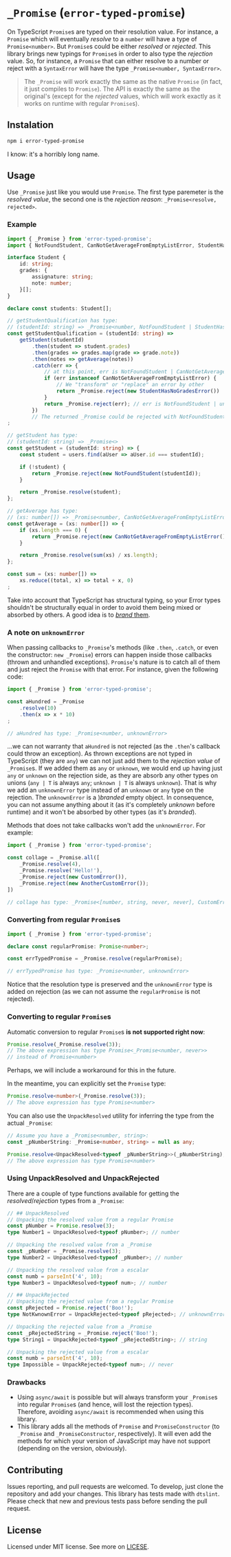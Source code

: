 # `_Promise` (`error-typed-promise`)

On TypeScript `Promise`s are typed on their resolution value. For instance, a `Promise` which will eventually _resolve_ to a `number` will have a type of `Promise<number>`. But `Promise`s could be either _resolved_ or _rejected_. This library brings new typings for `Promise`s in order to also type the _rejection_ value. So, for instance, a `Promise` that can either resolve to a number or reject with a `SyntaxError` will have the type `_Promise<number, SyntaxError>`.

> The `_Promise` will work exactly the same as the native `Promise` (in fact, it just compiles to `Promise`). The API is exactly the same as the original's (except for the _rejected_ values, which will work exactly as it works on runtime with regular `Promise`s).

## Instalation

```sh
npm i error-typed-promise
```

I know: it's a horribly long name.

## Usage

Use `_Promise` just like you would use `Promise`. The first type paremeter is the _resolved value_, the second one is the _rejection reason_: `_Promise<resolve, rejected>`.

### Example

```typescript
import { _Promise } from 'error-typed-promise';
import { NotFoundStudent, CanNotGetAverageFromEmptyListError, StudentHasNoGradesError } from './errors';

interface Student {
    id: string;
    grades: {
        assignature: string;
        note: number;
    }[];
}

declare const students: Student[];

// getStudentQualification has type:
// (studentId: string) => _Promise<number, NotFoundStudent | StudentHasNoGradesError | unknownError>
const getStudentQualification = (studentId: string) =>
    getStudent(studentId)
        .then(student => student.grades)
        .then(grades => grades.map(grade => grade.note))
        .then(notes => getAverage(notes))
        .catch(err => {
            // at this point, err is NotFoundStudent | CanNotGetAverageFromEmptyListError | unknownError
            if (err instanceof CanNotGetAverageFromEmptyListError) {
                // We "transform" or "replace" an error by other
                return _Promise.reject(new StudentHasNoGradesError())
            }
            return _Promise.reject(err); // err is NotFoundStudent | unknownError
        })
        // The returned _Promise could be rejected with NotFoundStudent | StudentHasNoGradesError | unknownError
;

// getStudent has type:
// (studentId: string) => _Promise<>
const getStudent = (studentId: string) => {
    const student = users.find(aUser => aUser.id === studentId);

    if (!student) {
        return _Promise.reject(new NotFoundStudent(studentId));
    }

    return _Promise.resolve(student);
};

// getAverage has type:
// (xs: number[]) => _Promise<number, CanNotGetAverageFromEmptyListError>
const getAverage = (xs: number[]) => {
    if (xs.length === 0) {
        return _Promise.reject(new CanNotGetAverageFromEmptyListError());
    }

    return _Promise.resolve(sum(xs) / xs.length);
};

const sum = (xs: number[]) =>
    xs.reduce((total, x) => total + x, 0)
;
```

Take into account that TypeScript has structural typing, so your Error types shouldn't be structurally equal in order to avoid them being mixed or absorbed by others. A good idea is to [_brand_ them](https://basarat.gitbook.io/typescript/main-1/nominaltyping).

### A note on `unknownError`

When passing callbacks to `_Promise`'s methods (like `.then`, `.catch`, or even the constructor: `new _Promise`) errors can happen inside those callbacks (thrown and unhandled exceptions). `Promise`'s nature is to catch all of them and just reject the `Promise` with that error. For instance, given the following code:

```typescript
import { _Promise } from 'error-typed-promise';

const aHundred = _Promise
    .resolve(10)
    .then(x => x * 10)
;

// aHundred has type: _Promise<number, unknownError>
```

...we can not warranty that `aHundred` is not rejected (as the `.then`'s callback could throw an exception). As thrown exceptions are not typed in TypeScript (they are `any`) we can not just add them to the _rejection value_ of `_Promise`s. If we added them as `any` or `unknown`, we would end up having just `any` or `unknown` on the rejection side, as they are absorb any other types on unions (`any | T` is always `any`; `unknown | T` is always `unknown`). That is why we add an `unknownError` type instead of an `unknown` or `any` type on the rejection. The `unknownError` is a )_branded_ empty object. In consequence, you can not assume anything about it (as it's completely _unknown_ before runtime) and it won't be absorbed by other types (as it's _branded_).

Methods that does not take callbacks won't add the `unknownError`. For example:

```typescript
import { _Promise } from 'error-typed-promise';

const collage = _Promise.all([
    _Promise.resolve(4),
    _Promise.resolve('Hello!'),
    _Promise.reject(new CustomError()),
    _Promise.reject(new AnotherCustomError());
])

// collage has type: _Promise<[number, string, never, never], CustomError | AnotherCustomError>
```

### Converting from regular `Promise`s

```typescript
import { _Promise } from 'error-typed-promise';

declare const regularPromise: Promise<number>;

const errTypedPromise = _Promise.resolve(regularPromise);

// errTypedPromise has type: _Promise<number, unknownError>
```

Notice that the resolution type is preserved and the `unknownError` type is added on rejection (as we can not assume the `regularPromise` is not rejected).

### Converting to regular `Promise`s

Automatic conversion to regular `Promise`s **is not supported right now**:

```typescript
Promise.resolve(_Promise.resolve(3));
// The above expression has type Promise<_Promise<number, never>>
// instead of Promise<number>
```

Perhaps, we will include a workaround for this in the future.

In the meantime, you can explicitly set the `Promise` type:

```typescript
Promise.resolve<number>(_Promise.resolve(3));
// The above expression has type Promise<number>
```

You can also use the `UnpackResolved` utility for inferring the type from the actual `_Promise`:

```typescript
// Assume you have a _Promise<number, string>:
const _pNumberString: _Promise<number, string> = null as any;

Promise.resolve<UnpackResolved<typeof _pNumberString>>(_pNumberString);
// The above expression has type Promise<number>
```

### Using UnpackResolved and UnpackRejected

There are a couple of type functions available for getting the _resolved_/_rejection_ types from a `_Promise`:

```typescript
// ## UnpackResolved
// Unpacking the resolved value from a regular Promise
const pNumber = Promise.resolve(3);
type Number1 = UnpackResolved<typeof pNumber>; // number

// Unpacking the resolved value from a _Promise
const _pNumber = _Promise.resolve(3);
type Number2 = UnpackResolved<typeof _pNumber>; // number

// Unpacking the resolved value from a escalar
const numb = parseInt('4', 10);
type Number3 = UnpackResolved<typeof num>; // number

// ## UnpackRejected
// Unpacking the rejected value from a regular Promise
const pRejected = Promise.reject('Boo!');
type NotKwnownError = UnpackRejected<typeof pRejected>; // unknownError

// Unpacking the rejected value from a _Promise
const _pRejectedString = _Promise.reject('Boo!');
type String1 = UnpackRejected<typeof _pRejectedString>; // string

// Unpacking the rejected value from a escalar
const numb = parseInt('4', 10);
type Impossible = UnpackRejected<typeof num>; // never
```

### Drawbacks

- Using `async/await` is possible but will always transform your `_Promise`s into regular `Promise`s (and hence, will lost the rejection types). Therefore, avoiding `async/await` is recommended when using this library.
- This library adds all the methods of `Promise` and `PromiseConstructor` (to `_Promise` and `_PromiseConstructor`, respectively). It will even add the methods for which your version of JavaScript may have not support (depending on the version, obviously).

## Contributing

Issues reporting, and pull requests are welcomed. To develop, just clone the repository and add your changes. This library has tests made with `dtslint`. Please check that new and previous tests pass before sending the pull request.

## License

Licensed under MIT license. See more on [LICESE](./LICENSE).
